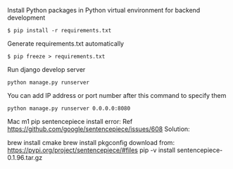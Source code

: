 Install Python packages in Python virtual environment for backend development

`$ pip install -r requirements.txt`

Generate requirements.txt automatically

`$ pip freeze > requirements.txt`

Run django develop server

`python manage.py runserver`

You can add IP address or port number after this command to specify them

`python manage.py runserver 0.0.0.0:8080`

Mac m1 pip sentencepiece install error:
Ref https://github.com/google/sentencepiece/issues/608
Solution:

brew install cmake
brew install pkgconfig
download from:
https://pypi.org/project/sentencepiece/#files
pip -v install  sentencepiece-0.1.96.tar.gz

